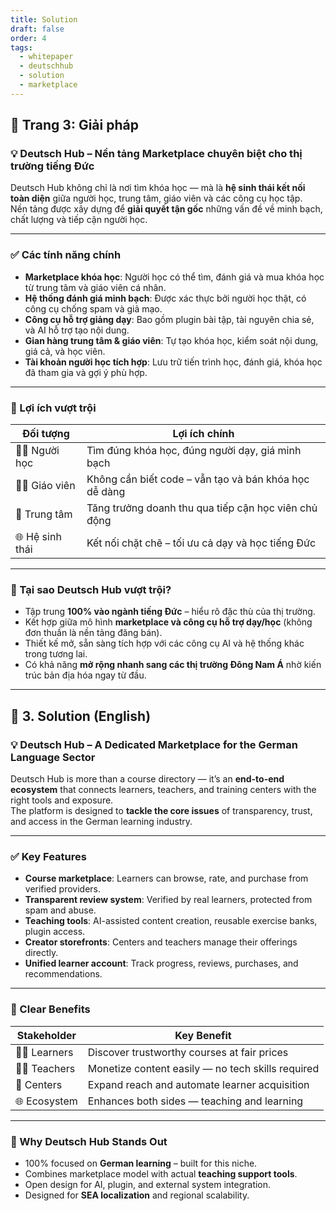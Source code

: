```yaml
---
title: Solution
draft: false
order: 4
tags:
  - whitepaper
  - deutschhub
  - solution
  - marketplace
---
```


## 📄 Trang 3: Giải pháp 

### 💡 Deutsch Hub – Nền tảng Marketplace chuyên biệt cho thị trường tiếng Đức

Deutsch Hub không chỉ là nơi tìm khóa học — mà là **hệ sinh thái kết nối toàn diện** giữa người học, trung tâm, giáo viên và các công cụ học tập.  
Nền tảng được xây dựng để **giải quyết tận gốc** những vấn đề về minh bạch, chất lượng và tiếp cận người học.

---

### ✅ Các tính năng chính

- **Marketplace khóa học**: Người học có thể tìm, đánh giá và mua khóa học từ trung tâm và giáo viên cá nhân.
- **Hệ thống đánh giá minh bạch**: Được xác thực bởi người học thật, có công cụ chống spam và giả mạo.
- **Công cụ hỗ trợ giảng dạy**: Bao gồm plugin bài tập, tài nguyên chia sẻ, và AI hỗ trợ tạo nội dung.
- **Gian hàng trung tâm & giáo viên**: Tự tạo khóa học, kiểm soát nội dung, giá cả, và học viên.
- **Tài khoản người học tích hợp**: Lưu trữ tiến trình học, đánh giá, khóa học đã tham gia và gợi ý phù hợp.

---

### 🧠 Lợi ích vượt trội

| Đối tượng     | Lợi ích chính |
|---------------|----------------|
| 👨‍🎓 Người học   | Tìm đúng khóa học, đúng người dạy, giá minh bạch |
| 👩‍🏫 Giáo viên    | Không cần biết code – vẫn tạo và bán khóa học dễ dàng |
| 🏫 Trung tâm     | Tăng trưởng doanh thu qua tiếp cận học viên chủ động |
| 🌐 Hệ sinh thái | Kết nối chặt chẽ – tối ưu cả dạy và học tiếng Đức |

---

### 🚀 Tại sao Deutsch Hub vượt trội?

- Tập trung **100% vào ngành tiếng Đức** – hiểu rõ đặc thù của thị trường.
- Kết hợp giữa mô hình **marketplace và công cụ hỗ trợ dạy/học** (không đơn thuần là nền tảng đăng bán).
- Thiết kế mở, sẵn sàng tích hợp với các công cụ AI và hệ thống khác trong tương lai.
- Có khả năng **mở rộng nhanh sang các thị trường Đông Nam Á** nhờ kiến trúc bản địa hóa ngay từ đầu.

---

## 📄 3. Solution (English)

### 💡 Deutsch Hub – A Dedicated Marketplace for the German Language Sector

Deutsch Hub is more than a course directory — it’s an **end-to-end ecosystem** that connects learners, teachers, and training centers with the right tools and exposure.  
The platform is designed to **tackle the core issues** of transparency, trust, and access in the German learning industry.

---

### ✅ Key Features

- **Course marketplace**: Learners can browse, rate, and purchase from verified providers.
- **Transparent review system**: Verified by real learners, protected from spam and abuse.
- **Teaching tools**: AI-assisted content creation, reusable exercise banks, plugin access.
- **Creator storefronts**: Centers and teachers manage their offerings directly.
- **Unified learner account**: Track progress, reviews, purchases, and recommendations.

---

### 🧠 Clear Benefits

| Stakeholder   | Key Benefit |
|---------------|-------------|
| 👨‍🎓 Learners   | Discover trustworthy courses at fair prices |
| 👩‍🏫 Teachers   | Monetize content easily — no tech skills required |
| 🏫 Centers     | Expand reach and automate learner acquisition |
| 🌐 Ecosystem   | Enhances both sides — teaching and learning |

---

### 🚀 Why Deutsch Hub Stands Out

- 100% focused on **German learning** – built for this niche.
- Combines marketplace model with actual **teaching support tools**.
- Open design for AI, plugin, and external system integration.
- Designed for **SEA localization** and regional scalability.
